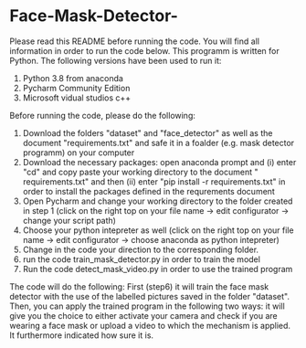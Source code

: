 # Face-Mask-Detector-

Please read this README before running the code. You will find all information in order to run the code below. 
This programm is written for Python. 
The following versions have been used to run it: 
1. Python 3.8 from anaconda
2. Pycharm Community Edition
3. Microsoft vidual studios c++

Before running the code, please do the following: 
1. Download the folders "dataset" and "face_detector" as well as the document "requirements.txt" and safe it in a foalder (e.g. mask detector programm) on your computer
2. Download the necessary packages: open anaconda prompt and (i) enter "cd" and copy paste your working directory to the document " requirements.txt" and then (ii) enter "pip install -r requirements.txt" in order to install the packages defined in the requrements document
3. Open Pycharm and change your working directory to the folder created in step 1 (click on the right top on your file name -> edit configurator -> change your script path)
4. Choose your python intepreter as well (click on the right top on your file name -> edit configurator -> choose anaconda as python intepreter)
5. Change in the code your direction to the corresponding folder.
6. run the code train_mask_detector.py in order to train the model
7. Run the code detect_mask_video.py in order to use the trained program

The code will do the following: 
First (step6) it will train the face mask detector with the use of the labelled pictures saved in the folder "dataset". 
Then, you can apply the trained program in the following two ways: it will give you the choice to either activate your camera and check if you are wearing a face mask or upload a video to which the mechanism is applied. It furthermore indicated how sure it is. 
